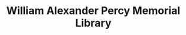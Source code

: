 ---
layout: repo
title: "William Alexander Percy Memorial Library"
id: 23373
permalink: repos/23373/
---